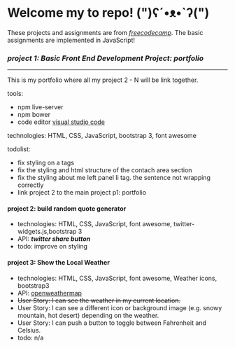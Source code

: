 # Welcome my to repo! (")ʕ´•ᴥ•`ʔ(")

These projects and assignments are from *[freecodecamp](https://www.freecodecamp.com/)*.
The basic assignments are implemented in JavaScript!

### **_project 1: Basic Front End Development Project: portfolio_**
---------------------------------------------------
This is my portfolio where all my project 2 - N will be link together. 

tools:
+ npm live-server
+ npm bower
+ code editor [visual studio code](https://code.visualstudio.com/)

technologies: HTML, CSS, JavaScript, bootstrap 3, font awesome

todolist:
+ fix styling on a tags
+ fix the styling and html structure of the contach area section 
+ fix the styling about me left panel li tag. the sentence not wrapping correctly
+ link project 2 to the main project p1: portfolio


#### **project 2: build random quote generator**
+ technologies: HTML, CSS, JavaScript, font awesome, twitter-widgets.js,bootstrap 3
+ API: **_twitter share button_**
+ todo: improve on styling

#### **project 3: Show the Local Weather**
+ technologies: HTML, CSS, JavaScript, font awesome, Weather icons, bootstrap3
+ API: [openweathermap](http://openweathermap.org/current)
+ ~~User Story: I can see the weather in my current location.~~
+ User Story: I can see a different icon or background image (e.g. snowy mountain, hot desert) depending on the weather.
+ User Story: I can push a button to toggle between Fahrenheit and Celsius.
+ todo: n/a